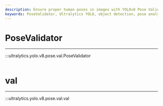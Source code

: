 ```yaml
---
description: Ensure proper human poses in images with YOLOv8 Pose Validation, part of the Ultralytics YOLO v8 suite.
keywords: PoseValidator, Ultralytics YOLO, object detection, pose analysis, validation
---
```


# PoseValidator
---
:::ultralytics.yolo.v8.pose.val.PoseValidator
<br><br>

# val
---
:::ultralytics.yolo.v8.pose.val.val
<br><br>

